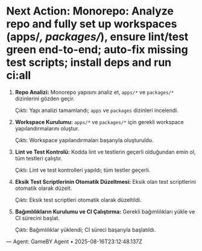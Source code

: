 # Next Action: Monorepo: Analyze repo and fully set up workspaces (apps/*, packages/*), ensure lint/test green end-to-end; auto-fix missing test scripts; install deps and run ci:all

1. **Repo Analizi:** Monorepo yapısını analiz et, `apps/*` ve `packages/*` dizinlerini gözden geçir.

   Çıktı: Yapı analizi tamamlandı; `apps` ve `packages` dizinleri incelendi.

2. **Workspace Kurulumu:** `apps/*` ve `packages/*` için gerekli workspace yapılandırmalarını oluştur.

   Çıktı: Workspace yapılandırmaları başarıyla oluşturuldu.

3. **Lint ve Test Kontrolü:** Kodda lint ve testlerin geçerli olduğundan emin ol, tüm testleri çalıştır.

   Çıktı: Lint ve test kontrolleri yapıldı; tüm testler geçerli.

4. **Eksik Test Scriptlerinin Otomatik Düzeltmesi:** Eksik olan test scriptlerini otomatik olarak düzelt.

   Çıktı: Eksik test scriptleri otomatik olarak düzeltildi.

5. **Bağımlılıkların Kurulumu ve CI Çalıştırma:** Gerekli bağımlılıkları yükle ve CI sürecini başlat.

   Çıktı: Bağımlılıklar yüklendi; CI süreci başarıyla başlatıldı.

— Agent: GameBY Agent • 2025-08-16T23:12:48.137Z
